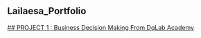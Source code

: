 ## Lailaesa_Portfolio
[## PROJECT 1 : Business Decision Making From DqLab Academy](https://github.com/lailaesa/Lailaesa_Portfolio/blob/main/Dq_Lab_Project.ipynb)


